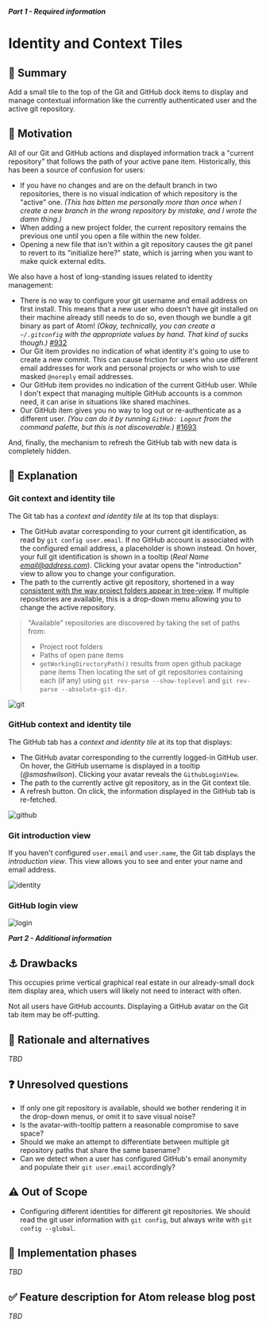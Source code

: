 **_Part 1 - Required information_**

# Identity and Context Tiles

## :memo: Summary

Add a small tile to the top of the Git and GitHub dock items to display and manage contextual information like the currently authenticated user and the active git repository.

## :checkered_flag: Motivation

All of our Git and GitHub actions and displayed information track a "current repository" that follows the path of your active pane item. Historically, this has been a source of confusion for users:

* If you have no changes and are on the default branch in two repositories, there is no visual indication of which repository is the "active" one. _(This has bitten me personally more than once when I create a new branch in the wrong repository by mistake, and I wrote the damn thing.)_
* When adding a new project folder, the current repository remains the previous one until you open a file within the new folder.
* Opening a new file that isn't within a git repository causes the git panel to revert to its "initialize here?" state, which is jarring when you want to make quick external edits.

We also have a host of long-standing issues related to identity management:

* There is no way to configure your git username and email address on first install. This means that a new user who doesn't have git installed on their machine already still needs to do so, even though we bundle a git binary as part of Atom! _(Okay, technically, you can create a `~/.gitconfig` with the appropriate values by hand. That kind of sucks though.)_ [#932](https://github.com/atom/github/issues/932)
* Our Git item provides no indication of what identity it's going to use to create a new commit. This can cause friction for users who use different email addresses for work and personal projects or who wish to use masked `@noreply` email addresses.
* Our GitHub item provides no indication of the current GitHub user. While I don't expect that managing multiple GitHub accounts is a common need, it can arise in situations like shared machines.
* Our GitHub item gives you no way to log out or re-authenticate as a different user. _(You can do it by running `GitHub: Logout` from the command palette, but this is not discoverable.)_ [#1693](https://github.com/atom/github/issues/1693)

And, finally, the mechanism to refresh the GitHub tab with new data is completely hidden.

## 🤯 Explanation

### Git context and identity tile

The Git tab has a _context and identity tile_ at its top that displays:

* The GitHub avatar corresponding to your current git identification, as read by `git config user.email`. If no GitHub account is associated with the configured email address, a placeholder is shown instead. On hover, your full git identification is shown in a tooltip (_Real Name <email@address.com>_). Clicking your avatar opens the "introduction" view to allow you to change your configuration.
* The path to the currently active git repository, shortened in a way [consistent with the way project folders appear in tree-view](https://github.com/atom/tree-view/blob/master/lib/tree-view.coffee#L336). If multiple repositories are available, this is a drop-down menu allowing you to change the active repository.

> "Available" repositories are discovered by taking the set of paths from:
> * Project root folders
> * Paths of open pane items
> * `getWorkingDirectoryPath()` results from open github package pane items
> Then locating the set of git repositories containing each (if any) using `git rev-parse --show-toplevel` and
> `git rev-parse --absolute-git-dir`.

![git](https://user-images.githubusercontent.com/378023/52548367-abe86780-2e10-11e9-9dc1-8c4e3c2ad098.png)

### GitHub context and identity tile

The GitHub tab has a _context and identity tile_ at its top that displays:

* The GitHub avatar corresponding to the currently logged-in GitHub user. On hover, the GitHub username is displayed in a tooltip (_@smashwilson_). Clicking your avatar reveals the `GithubLoginView`.
* The path to the currently active git repository, as in the Git context tile.
* A refresh button. On click, the information displayed in the GitHub tab is re-fetched.

![github](https://user-images.githubusercontent.com/378023/52548380-b86cc000-2e10-11e9-9899-110306c2153c.png)

### Git introduction view

If you haven't configured `user.email` and `user.name`, the Git tab displays the _introduction view_. This view allows you to see and enter your name and email address.

![identity](https://user-images.githubusercontent.com/378023/52549612-59f71000-2e17-11e9-84ff-c6c36bf5c015.png)

### GitHub login view

![login](https://user-images.githubusercontent.com/378023/52549614-5a8fa680-2e17-11e9-984a-f7eaf20c0f48.png)

**_Part 2 - Additional information_**

## :anchor: Drawbacks

This occupies prime vertical graphical real estate in our already-small dock item display area, which users will likely not need to interact with often.

Not all users have GitHub accounts. Displaying a GitHub avatar on the Git tab item may be off-putting.

## :thinking: Rationale and alternatives

_TBD_

## :question: Unresolved questions

* If only one git repository is available, should we bother rendering it in the drop-down menus, or omit it to save visual noise?
* Is the avatar-with-tooltip pattern a reasonable compromise to save space?
* Should we make an attempt to differentiate between multiple git repository paths that share the same basename?
* Can we detect when a user has configured GitHub's email anonymity and populate their `git user.email` accordingly?

## :warning: Out of Scope

* Configuring different identities for different git repositories. We should read the git user information with `git config`, but always write with `git config --global`.

## :construction: Implementation phases

_TBD_

## :white_check_mark: Feature description for Atom release blog post

_TBD_

<!--
- When this feature is shipped, what would we like to say or show in our Atom release blog post (example: http://blog.atom.io/2018/07/31/atom-1-29.html)
- Feel free to drop ideas and gifs here during development
- Once development is complete, write a blurb for the release coordinator to copy/paste into the Atom release blog
-->
